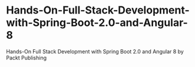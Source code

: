 # Hands-On-Full-Stack-Development-with-Spring-Boot-2.0-and-Angular-8
Hands-On Full Stack Development with Spring Boot 2.0 and Angular 8 by Packt Publishing
